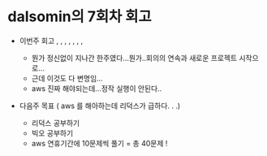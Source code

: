 # dalsomin의 7회차 회고

- 이번주 회고 , , , , , , ,
  - 뭔가 정신없이 지나간 한주였다...뭔가..회의의 연속과 새로운 프로젝트 시작으로...
  - 근데 이것도 다 변명임...
  - aws 진짜 해야되는데...정작 실행이 안된다..
  
- 다음주 목표
  ( aws 를 해아하는데 리덕스가 급하다. . .) 
  - 리덕스 공부하기 
  - 빅오 공부하기
  - aws 연휴기간에 10문제씩 풀기 = 총 40문제 ! 
